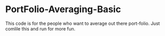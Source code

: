 # PortFolio-Averaging-Basic
This code is for the people who want to average out there port-folio. Just comlile this and run for more fun.
